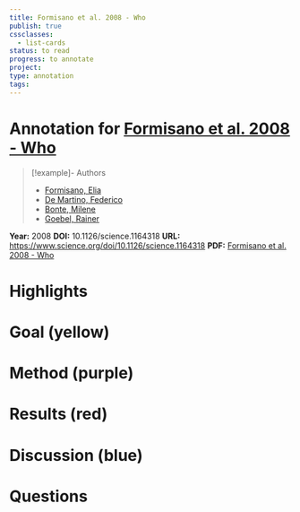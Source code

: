 ```yaml
---
title: Formisano et al. 2008 - Who
publish: true
cssclasses:
  - list-cards
status: to read
progress: to annotate
project:
type: annotation
tags:
---
```

# Annotation for [Formisano et al. 2008 - Who](Papers/References/Formisano%20et%20al.%202008%20-%20Who)

> [!example]- Authors
> - [Formisano, Elia](Formisano%2C%20Elia)
> - [De Martino, Federico](De%20Martino%2C%20Federico)
> - [Bonte, Milene](Bonte%2C%20Milene)
> - [Goebel, Rainer](Goebel%2C%20Rainer)

**Year:** 2008
**DOI:** 10.1126/science.1164318
**URL:** https://www.science.org/doi/10.1126/science.1164318
**PDF:** [Formisano et al. 2008 - Who](Papers/PDFs/Formisano%20et%20al.%202008%20-%20Who%20Is%20Saying%20What%20Brain-Based%20Decoding%20of%20Human%20Voice%20and%20Speech.pdf)

# Highlights


# Goal (yellow)


# Method (purple)


# Results (red)


# Discussion (blue)


# Questions

